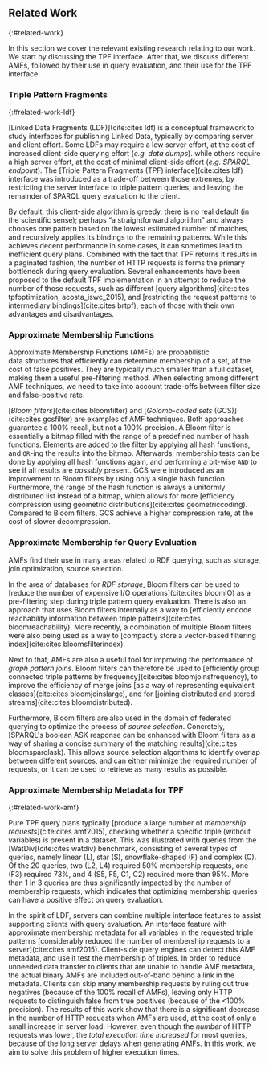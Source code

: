 ## Related Work
{:#related-work}

In this section we cover the relevant existing research relating to our work.
We start by discussing the TPF interface.
After that, we discuss different AMFs,
followed by their use in query evaluation,
and their use for the TPF interface.

### Triple Pattern Fragments
{:#related-work-ldf}

[Linked Data Fragments (LDF)](cite:cites ldf)
is a conceptual framework to study
interfaces for publishing Linked Data,
typically by comparing server and client effort.
Some LDFs may require a low server effort,
at the cost of increased client-side querying effort (_e.g. data dumps_).
while others require a high server effort,
at the cost of minimal client-side effort (_e.g. SPARQL endpoint_).
The [Triple Pattern Fragments (TPF) interface](cite:cites ldf) interface was introduced
as a trade-off between those extremes,
by restricting the server interface to triple pattern queries,
and leaving the remainder of SPARQL query evaluation to the client.

By default, this client-side algorithm is greedy,
<span class="remark" data-author="RV">there is no real default (in the scientific sense);
perhaps <q>a straightforward algorithm</q></span>
and always chooses one pattern based on the lowest estimated number of matches,
and recursively applies its bindings to the remaining patterns.
While this achieves decent performance in some cases,
it can sometimes lead to inefficient query plans.
Combined with the fact that TPF returns it results in a paginated fashion,
the number of HTTP requests is forms the primary bottleneck during query evaluation.
Several enhancements have been proposed to the default TPF implementation
in an attempt to reduce the number of those requests,
such as different [query algorithms](cite:cites tpfoptimization, acosta_iswc_2015),
and [restricting the request patterns to intermediary bindings](cite:cites brtpf),
each of those with their own advantages and disadvantages.

### Approximate Membership Functions

Approximate Membership Functions (AMFs) are probabilistic data structures
that efficiently can determine membership of a set,
at the cost of false positives.
They are typically much smaller than a full dataset,
making them a useful pre-filtering method.
When selecting among different AMF techniques,
we need to take into account
trade-offs between filter size and false-positive rate.

[_Bloom filters_](cite:cites bloomfilter) and [_Golomb-coded sets_ (GCS)](cite:cites gcsfilter)
are examples of AMF techniques.
Both approaches guarantee a 100% recall, but not a 100% precision.
A Bloom filter is essentially a bitmap filled with the range of a predefined number of hash functions.
Elements are added to the filter by applying all hash functions,
and `OR`-ing the results into the bitmap.
Afterwards, membership tests can be done by applying all hash functions again,
and performing a bit-wise `AND` to see if all results are _possibly_ present.
GCS were introduced as an improvement to Bloom filters
by using only a single hash function.
Furthermore, the range of the hash function is always a uniformly distributed list instead of a bitmap,
which allows for more [efficiency compression using geometric distributions](cite:cites geometriccoding).
Compared to Bloom filters, GCS achieve a higher compression rate, at the cost of slower decompression.

### Approximate Membership for Query Evaluation

AMFs find their use in many areas related to RDF querying,
such as storage, join optimization, source selection.

In the area of databases for _RDF storage_,
Bloom filters can be used to [reduce the number of expensive I/O operations](cite:cites bloomIO)
as a pre-filtering step during triple pattern query evaluation.
There is also an approach that uses Bloom filters internally
as a way to [efficiently encode reachability information between triple patterns](cite:cites bloomreachability).
More recently, a combination of multiple Bloom filters were also being used
as a way to [compactly store a vector-based filtering index](cite:cites bloomsfilterindex).

Next to that, AMFs are also a useful tool for improving the performance of _graph pattern joins_.
Bloom filters can therefore be used to
[efficiently group connected triple patterns by frequency](cite:cites bloomjoinsfrequency),
to improve the efficiency of merge joins [as a way of representing equivalent classes](cite:cites bloomjoinslarge),
and for [joining distributed and stored streams](cite:cites bloomdistributed).

Furthermore, Bloom filters are also used in the domain of federated querying to
optimize the process of _source selection_.
Concretely, [SPARQL's boolean ASK response can be enhanced with Bloom filters as a way of sharing a concise summary of the matching results](cite:cites bloomsparqlask).
This allows source selection algorithms to identify overlap between different sources,
and can either minimize the required number of requests,
or it can be used to retrieve as many results as possible.

### Approximate Membership Metadata for TPF
{:#related-work-amf}

Pure TPF query plans typically [produce a large number of _membership requests_](cite:cites amf2015),
checking whether a specific triple (without variables) is present in a dataset.
This was illustrated with queries from the [WatDiv](cite:cites watdiv) benchmark,
consisting of several types of queries, namely linear (L), star (S), snowflake-shaped (F) and complex (C).
Of the 20 queries, two (L2, L4) required 50% membership requests,
one (F3) required 73%, and 4 (S5, F5, C1, C2) required more than 95%.
More than 1 in 3 queries are thus significantly impacted by the number of membership requests,
which indicates that optimizing membership queries can have a positive effect on query evaluation.

In the spirit of LDF,
servers can combine multiple interface features
to assist supporting clients with query evaluation.
An interface feature with approximate membership metadata
for all variables in the requested triple patterns
[considerably reduced the number of membership requests to a server](cite:cites amf2015).
Client-side query engines can detect this AMF metadata,
and use it test the membership of triples.
In order to reduce unneeded data transfer to clients that are unable to handle AMF metadata,
the actual binary AMFs are included out-of-band behind a link in the metadata.
Clients can skip many membership requests by ruling out true negatives
(because of the 100% recall of AMFs),
leaving only HTTP requests to distinguish false from true positives
(because of the <100% precision).
The results of this work show that there is a significant decrease in the number of HTTP requests when AMFs are used,
at the cost of only a small increase in server load.
However,
even though the _number_ of HTTP requests was lower,
the _total execution time increased_ for most queries,
because of the long server delays when generating AMFs.
In this work, we aim to solve this problem of higher execution times.
